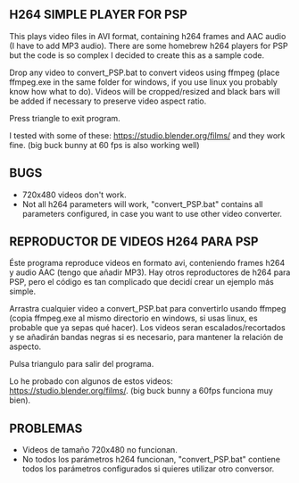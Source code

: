 H264 SIMPLE PLAYER FOR PSP
--------------------------

This plays video files in AVI format, containing h264 frames and AAC audio (I have to add MP3 audio).
There are some homebrew h264 players for PSP but the code is so complex I decided to create this as a sample code.

Drop any video to convert_PSP.bat to convert videos using ffmpeg (place ffmpeg.exe in the same folder for windows, if you use linux you probably know how what to do).
Videos will be cropped/resized and black bars will be added if necessary to preserve video aspect ratio.

Press triangle to exit program.

I tested with some of these: https://studio.blender.org/films/ and they work fine. (big buck bunny at 60 fps is also working well)


BUGS
----

- 720x480 videos don't work.
- Not all h264 parameters will work, "convert_PSP.bat" contains all parameters configured, in case you want to use other video converter.



REPRODUCTOR DE VIDEOS H264 PARA PSP
-----------------------------------

Éste programa reproduce videos en formato avi, conteniendo frames h264 y audio AAC (tengo que añadir MP3).
Hay otros reproductores de h264 para PSP, pero el código es tan complicado que decidí crear un ejemplo más simple.

Arrastra cualquier video a convert_PSP.bat para convertirlo usando ffmpeg (copia ffmpeg.exe al mismo directorio en windows, si usas linux, es probable que ya sepas qué hacer).
Los videos seran escalados/recortados y se añadirán bandas negras si es necesario, para mantener la relación de aspecto.

Pulsa triangulo para salir del programa.

Lo he probado con algunos de estos videos: https://studio.blender.org/films/. (big buck bunny a 60fps funciona muy bien).

PROBLEMAS
---------

- Videos de tamaño 720x480 no funcionan.
- No todos los parámetros h264 funcionan, "convert_PSP.bat" contiene todos los parámetros configurados si quieres utilizar otro conversor.


